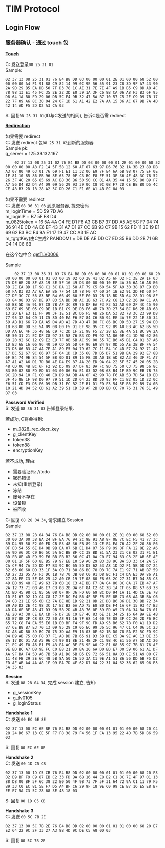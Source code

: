 # TIM Protocol

## Login Flow

### 服务器确认 - 通过 touch 包

**[Touch](Touch.md)**

C: 发送登录`08 25 31 01`  
  Sample:
  ```text
02 37 13 08 25 31 01 76 E4 B8 DD 03 00 00 00 01 2E 01 00 00 68 52 00 00 00 00 A4 F1 91 88 C9 82 14 99 0C 9E 56 55 91 23 C8 3D 9F A7 43 90 2A 9D 29 B5 EA DB 50 7F D3 78 1C AE 31 7E 7E 4F A9 1B B5 C9 8D A8 4C 78 98 13 E1 45 FC 35 2E 22 3D E0 39 1A 3F C6 8B CA 06 A8 F3 B3 6F 95 D8 64 1A B0 E9 29 06 DB 5C F4 9B 32 47 5A B7 10 57 C5 2F C9 D9 7B 17 22 7F 09 A6 8C 30 04 24 0F 1D 61 A1 42 E2 7A AA 15 36 AC 67 9B 7A 4D 42 14 AD F5 2D D2 A3 CA 03
```

S: 回复`08 25 31 01`(ID与C发送的相同), 告诉C是否需 redirect  

**[Redirection](Redirection.md)**

如果需要 redirect  
C: 发送 redirect 包`08 25 31 02`到新的服务器  
    Sample pk:   
    g_server = 125.39.132.167  
```text
    02 37 13 08 25 31 02 76 E4 B8 DD 03 00 00 00 01 2E 01 00 00 68 52 00 00 00 00 A8 F2 14 5F 58 12 60 AF 07 63 97 D6 76 B2 1A 3B 23 89 DB A3 07 80 49 63 01 76 69 F1 E1 11 32 06 E9 7F E4 6A 6B 98 07 75 EF 0E 1F 81 10 85 86 EB 96 8E 65 78 0F C3 BC F8 FF 51 3E 36 4F 48 3C 78 52 26 3F 4C 20 65 85 69 AC B8 36 B6 50 50 CC 01 4A 35 44 15 5C 80 B9 F7 A7 56 D4 B2 D4 A4 D9 09 56 29 93 39 0C C8 9C 0B F7 2D CE BE B0 D5 4C CE 48 B3 2D 18 28 A2 3C DD 26 C1 F1 6E A1 4B EC 8A 03
```

如果不需要 redirect  
C: 发送  `08 36 31 03` 到原服务器, 提交密码  
    m_loginTime = 5D 59 7D A6  
    m_loginIP = B7 5F F8 D4  
    m_0825token = 16 5A 4A C4 FE D1 F8 A3 CB B7 37 DD A5 AE 5C F7 04 74 36 91 4E CD 4A E6 EF 43 31 A7 D1 97 CC 6B 93 C7 9B 15 62 FD 11 3E 19 E1 69 62 B3 BC F4 9A E1 17 19 47 CC A3 1E AC  
    m_tgtgtKey(由C生成? RANDOM) = DB DE AE DD C7 ED 35 B6 DD 2B 71 6B C4 14 C6 6B  
    
在这个包中会 [getTLV0006](Get_tlv_0006.md),   
    
   Sample  
```text
    02 37 13 08 36 31 03 76 E4 B8 DD 03 00 00 00 01 01 01 00 00 68 20 00 00 00 00 00 01 01 03 00 19 02 6D 28 41 D2 A5 6F D2 FC 3E 2A 1F 03 75 DE 6E 28 8F A8 19 3E 5F 16 49 D3 00 00 00 10 EF 4A 36 6A 16 A8 E6 3D 2E EA BD 1F 98 C1 3C DA 12 58 AF 79 C5 60 54 5F A9 30 38 87 E9 B0 68 FA D3 83 A7 6A EA B6 7F 54 10 78 F0 47 60 24 1B E2 91 2D FD 60 F4 C7 DE 3C 7C 56 83 BE B4 66 49 60 5F E0 D3 2B 18 BD 5D 64 28 D1 98 8F 83 84 98 03 97 DE 97 83 5A BD 0B AC 1B 63 7C A2 C8 13 C2 26 8A C1 AA 6D B8 5D 4A 91 E7 C8 7B AF 3C 89 76 DF EA F3 F3 53 AD 69 2F 4C 45 90 69 B7 69 3E 05 C9 DE 1B B1 C9 DE D3 F6 4B 70 3D 27 54 BC D6 2B AB 68 13 2D E7 E3 11 FF 98 3F 1E 51 BC D6 F5 AB 26 DA 53 82 7B 3C 23 99 D8 77 95 32 64 C9 11 C5 8D 40 EA F6 E7 84 C6 B0 94 EE 4A 7E 22 1E 30 34 59 AB D1 66 79 EA A5 D4 AD A2 7D 4D 47 B8 FC 86 BC DD 5D 27 15 94 E0 1B 68 00 DD 5E 5A 09 08 E0 F5 91 EF 98 95 CC 92 B9 A0 EB AC 62 B5 5D DD AA EC 4F 36 48 6E C9 7C 2D 1F 21 98 F5 27 28 E5 8E 4A 51 BC 9A 2A BE 50 31 21 EC DF C8 97 35 58 76 B3 CD F9 92 7A 86 0E C4 1D 90 62 86 99 20 92 6C 12 C9 E2 E9 7F 0B 6B AC 59 00 55 7E B6 45 B1 C4 01 37 A6 1D B3 6E 16 06 96 40 59 CD 59 5D 6F 96 E9 B4 97 0D 55 AE 3B BF FA 54 73 D3 06 B3 47 AA 7E A1 89 F5 04 79 62 7C 11 B4 1C 4D F7 24 92 71 42 17 DC 52 67 9C 66 97 5F 64 1D CD 35 68 7D D5 D7 51 9B BA 29 92 E7 8B 6F B4 74 9E 84 54 5F E8 0D 81 89 15 FB 30 A0 1B AD B2 A3 46 3F F1 A7 A7 A1 A2 A6 D1 7D B0 4E D4 E9 87 AA 20 ED 9A 04 22 5F 57 45 20 05 2B 48 CD 06 4B BC 6F F2 92 D5 09 07 DF 83 DA FC 9D 75 50 C3 75 98 56 8C B3 B0 02 80 FD ED 61 03 00 86 EA E1 03 D2 08 68 B4 1F B9 9C EB 7B 75 9C 2D 94 10 F1 C0 40 E8 D9 9A DB 4A 0F 42 90 78 F6 AB 5B 7D 5A 18 ED 3F 45 8E 1F 98 D0 97 79 51 1D 2D 64 23 8D 30 93 FF C1 B2 05 1D 22 0C E6 51 CD F3 D5 F6 D9 DB 31 EC B2 2F B1 D1 ED F3 54 5F B3 F9 B9 74 0B 10 21 4D 84 52 CD 61 A2 39 51 CD 38 AF 2B DD BD CC 70 76 31 76 51 49 B7 03
```

**Password Verified**  
S: 发送 `08 36 31 03` 告知登录结果.  
 
若成功, C将会得到:  
- m_0828_rec_decr_key  
- g_clientKey  
- token38  
- token88  
- encryptionKey

若不成功, 理由:
- 需要验证码:
    //todo
- 密码错误
- 未知(重新登录)
- 冻结
- 账号不存在
- 设备锁
- 被回收

C: 回复 `08 28 04 34`, 请求建立 Session  
Sample

```text
02 37 13 08 28 04 34 76 E4 B8 DD 02 00 00 00 01 2E 01 00 00 68 52 00 30 00 3A 00 38 BA 24 BF EA 76 94 2C 9B 91 A8 8F 0E 7C EC F5 41 77 3C B9 D4 95 50 F2 00 FD CB E3 48 36 FB 89 13 CE E4 EA 76 A2 2F 20 86 F6 0F E0 54 55 6E D4 0B 9B EA 07 6B E1 D4 87 56 F9 99 8F FA 12 8E 22 A6 5A 9D A6 DC C9 B6 5C 5A EC BE BF CC 38 BD E1 5A 23 21 CE 02 31 F1 E1 BD FB 8E 4D E9 59 E6 BB FB B2 36 0C 47 0A C0 F7 94 63 C3 2F AB 6E AE 00 01 1F 5F 60 8E B5 79 97 EB 10 59 A0 29 B3 3B 9C BA 5D 33 C4 2A 57 CA CF 94 7A 2D DD F7 B3 9C BC 65 5D D5 62 53 A8 1D D2 F1 5B DD D7 24 32 63 60 60 DD 33 1F 3A C0 71 38 86 BC 78 D3 7C 7A E1 97 71 AB B7 59 AD 27 32 D5 AF F3 DC 1B 7B 70 3B 08 C0 91 D8 BC F1 C4 DA E3 DA 86 A1 27 8A EE C3 5F D6 25 42 A0 CB 19 7F 08 80 F8 65 2C 27 31 B7 D4 85 C3 49 BD 99 48 FE A9 63 78 6D 18 C3 4E BB F7 8A C4 80 8C 8A 17 EB 47 AF 2A 12 73 71 08 A6 E7 C3 08 2B 9A 6F 8A C2 6C 3B 1A CF 05 D8 57 63 33 AC BD 45 98 C1 85 56 08 0F 9F 36 FD 60 69 BC D0 94 1A 11 4D C6 3E 78 1D F1 67 D2 1D C4 C8 17 2F DC F4 B6 4F 5F F5 EE 8B 73 68 AA 3B BA C6 94 C8 21 1E 95 6D C2 7A BE 8B 1D 92 21 8D 2C D8 B6 86 D1 30 BB 72 34 B9 A0 D2 2E 4C 98 3C 17 E2 B2 6A AD 75 E8 B0 DE F4 1A 6F 15 93 47 B3 4D DA 6F BE A3 47 D3 9B 58 2D 4B A3 76 0E 39 ED A5 C3 0A 34 BA 78 01 AE 20 A3 38 CE BA CD F6 D7 1B C9 E7 4C 83 6E 31 34 25 16 64 BA EE 4B 8D E7 0E 2F C8 08 72 50 AE 91 16 7F 68 14 60 7E D8 3F CC 26 2D F6 BC 65 72 C8 F4 EA 55 E6 1B E0 BF F4 9F 9C FD A9 93 B6 62 78 F0 A1 19 D2 87 6E B8 B7 E3 70 13 09 95 29 C9 05 EC 99 36 5C 96 47 C1 C4 06 5C 23 5C A3 AD B0 39 BC 70 75 3D AA E9 16 03 0E 62 1B D0 78 EA F2 5C FD 9C 04 D9 AB 75 00 F8 37 F1 A8 DD 7B 65 91 D3 58 DE C5 BA 9E AC 13 DE 35 BA 17 DC D1 AB A5 96 C4 99 81 8E 21 4B 2F C1 9B 4C E1 56 A7 5D AC 26 71 EC 49 F0 A6 B1 F5 43 EA AC BE E6 9F A0 C2 E1 68 35 97 7B 81 76 AF 9E BD BC A7 D8 9E FC C0 E8 21 B0 BA 20 6A D0 BD E7 00 59 06 61 A1 DF AA 9F BA F4 5D A6 7B 5B A1 D8 6B B5 E9 72 66 51 8A D3 CE 51 A9 08 C7 11 4B FB 29 2E 6C 48 5B 8A 50 C6 5D 3A C1 9E A1 51 B6 56 DD 6B F5 D2 FD AE AB A4 4A A8 1F 99 BA 7D 4F 62 D7 64 22 31 04 62 36 62 65 96 B3 5A 35 03
```

**Session**  
S: 发送 `08 28 04 34`, 完成 session 建立, 告知:
- g_sessionKey  
- g_tlv0105  
- g_loginStatus  

**Handshake 1**  
C: 发送 `00 EC 6E 8E`  
```text
02 37 13 00 EC 6E 8E 76 E4 B8 DD 02 00 00 00 01 01 01 00 00 68 20 C4 28 24 D6 67 13 CE 5F F7 F8 38 79 F4 56 1F CA 13 95 22 4D 7B 5D B6 59 03
```

S: 回复 `00 EC 6E 8E`  

**Handshake 2**  
C: 发送 `00 1D C5 CB`  
```text
02 37 13 00 1D C5 CB 76 E4 B8 DD 02 00 00 00 01 01 01 00 00 68 20 F3 B2 B9 BF F9 C9 87 EB C2 33 FD BA 6B 16 44 E8 B2 C1 8C 7E 4F 97 01 13 88 D8 00 BF 5F 6C 38 22 E0 50 4F 9B 73 7F 5F 31 64 72 9A C1 11 79 F5 B9 33 C0 EC 81 5E F7 D5 A4 BF C6 29 9F 18 9E C0 99 CE B7 16 E5 E8 BF EE E7 5A C3 5C 28 68 3E 48 18 03
```
 
S: 回复 `00 1D C5 CB`  

**Handshake 3**  
C: 发送 `00 5C 7B 2E`  
```text
02 37 13 00 5C 7B 2E 76 E4 B8 DD 02 00 00 00 01 01 01 00 00 68 20 E7 E2 64 22 9C 2F 33 27 A3 8B 4D 9C DE C5 A8 0D 03
```

S: 回复 `00 5C 7B 2E`  